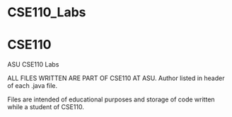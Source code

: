 # CSE110_Labs

# CSE110
ASU CSE110 Labs

ALL FILES WRITTEN ARE PART OF CSE110 AT ASU. Author listed in header of each .java file. 

Files are intended of educational purposes and storage of code written while a student of CSE110. 
